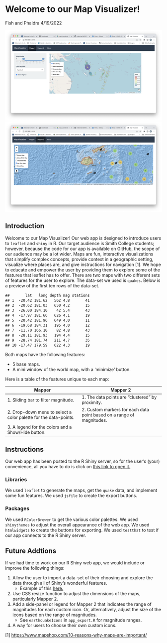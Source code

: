 Welcome to our Map Visualizer!
================
Fish and Phaidra
4/19/2022

![map](map.png) ![map2](map2.png)

## Introduction

Welcome to our Map Visualizer! Our web app is designed to introduce
users to `leaflet` and `shiny` in R. Our target audience is Smith
College students; however, because the code for our app is available on
GitHub, the scope of our audience may be a lot wider. Maps are fun,
interactive visualizations that simplify complex concepts, provide
context in a geographic setting, visualize where places are, and give
instructions for navigation [1]. We hope to educate and empower the user
by providing them to explore some of the features that leaflet has to
offer. There are two maps with two different sets of features for the
user to explore. The data-set we used is `quakes`. Below is a preview of
the first ten rows of the data-set.

    ##       lat   long depth mag stations
    ## 1  -20.42 181.62   562 4.8       41
    ## 2  -20.62 181.03   650 4.2       15
    ## 3  -26.00 184.10    42 5.4       43
    ## 4  -17.97 181.66   626 4.1       19
    ## 5  -20.42 181.96   649 4.0       11
    ## 6  -19.68 184.31   195 4.0       12
    ## 7  -11.70 166.10    82 4.8       43
    ## 8  -28.11 181.93   194 4.4       15
    ## 9  -28.74 181.74   211 4.7       35
    ## 10 -17.47 179.59   622 4.3       19

Both maps have the following features:

-   5 base maps.
-   A mini window of the world map, with a ‘minimize’ button.

Here is a table of the features unique to each map:

| Mapper                                                            | Mapper 2                                                               |
|-------------------------------------------------------------------|------------------------------------------------------------------------|
| 1\. Sliding bar to filter magnitude.                              | 1\. The data points are “clustered” by proximity.                      |
| 2\. Drop-down menu to select a color palette for the data-points. | 2\. Custom markers for each data point based on a range of magnitudes. |
| 3\. A legend for the colors and a Show/Hide button.               |                                                                        |

## Instructions

Our web app has been posted to the R Shiny server, so for the user’s
(your) convenience, all you have to do is click on [this link to open
it.](https://vhcji4-phaidra-martin.shinyapps.io/mapper/)

### Libraries

We used `leaflet` to generate the maps, get the `quake` data, and
implement some fun features. We used `jsfile` to create the export
buttons.

### Packages

We used `RColorBrewer` to get the various color palettes. We used
`shinythemes` to adjust the overall appearance of the web app. We used
`htmlwidgets` to create the buttons for exporting. We used `testthat` to
test if our app connects to the R Shiny server.

## Future Addtions

If we had time to work on our R Shiny web app, we would include or
improve the following things:

1.  Allow the user to import a data-set of their choosing and explore
    the data through all of Shiny’s wonderful features.
    -   Example of this
        [here.](https://matepocs.shinyapps.io/data_analyser/)
2.  Use CSS resize function to adjust the dimensions of the maps,
    particularly Mapper 2.
3.  Add a side-panel or legend for Mapper 2 that indicates the range of
    magnitudes for each custom icon. Or, alternatively, adjust the size
    of the icons based on the range of magnitudes.
    -   See `earthquakeIcons` in `app_export.R` for magnitude ranges.
4.  A way for users to choose their own custom icons.

[1] <https://www.mapshop.com/10-reasons-why-maps-are-important/>
